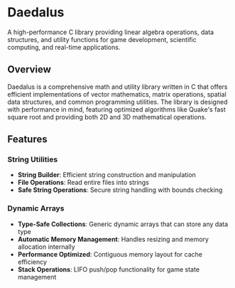 # Daedalus

A high-performance C library providing linear algebra operations, data structures, and utility functions for game development, scientific computing, and real-time applications.

## Overview

Daedalus is a comprehensive math and utility library written in C that offers efficient implementations of vector mathematics, matrix operations, spatial data structures, and common programming utilities. The library is designed with performance in mind, featuring optimized algorithms like Quake's fast square root and providing both 2D and 3D mathematical operations.

## Features

### String Utilities
- **String Builder**: Efficient string construction and manipulation
- **File Operations**: Read entire files into strings
- **Safe String Operations**: Secure string handling with bounds checking

### Dynamic Arrays
- **Type-Safe Collections**: Generic dynamic arrays that can store any data type
- **Automatic Memory Management**: Handles resizing and memory allocation internally
- **Performance Optimized**: Contiguous memory layout for cache efficiency
- **Stack Operations**: LIFO push/pop functionality for game state management
